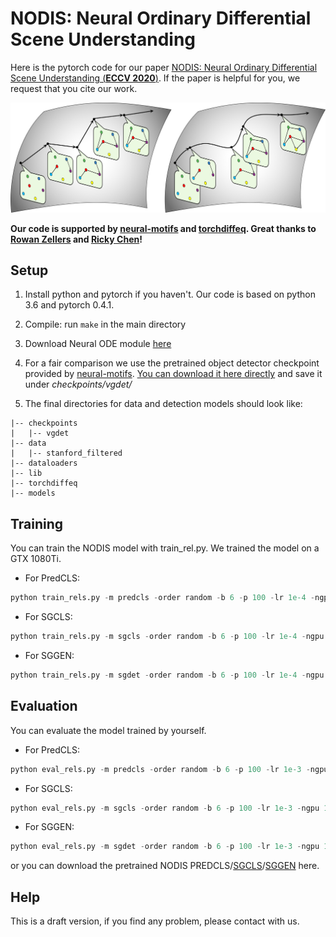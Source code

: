 # NODIS: Neural Ordinary Differential Scene Understanding
Here is the pytorch code for our paper [NODIS: Neural Ordinary Differential Scene Understanding (**ECCV 2020**)](https://arxiv.org/abs/2001.04735v3). If the paper is helpful for you, we request that you cite our work.

![GitHub Logo](/docs/teaser_eccv.png)

**Our code is supported by [neural-motifs](https://github.com/rowanz/neural-motifs) and [torchdiffeq](https://github.com/rtqichen/torchdiffeq). Great thanks to [Rowan Zellers](https://github.com/rowanz) and [Ricky Chen](https://github.com/rtqichen)!**

## Setup
1. Install python and pytorch if you haven't. Our code is based on python 3.6 and pytorch 0.4.1.

2. Compile: run ```make``` in the main directory

3. Download Neural ODE module [here](https://github.com/rtqichen/torchdiffeq/tree/master/torchdiffeq)

4. For a fair comparison we use the pretrained object detector checkpoint provided by [neural-motifs](https://github.com/rowanz/neural-motifs). [You can download it here directly](https://drive.google.com/open?id=1xXIcROgv-u1Yq7ILIyWAndVBQxvP3jUD) and save it under *checkpoints/vgdet/*

5. The final directories for data and detection models should look like:
```
|-- checkpoints
|   |-- vgdet
|-- data
|   |-- stanford_filtered
|-- dataloaders
|-- lib
|-- torchdiffeq
|-- models
```

## Training
You can train the NODIS model with train_rel.py. We trained the model on a GTX 1080Ti.
+ For PredCLS: 
```python
python train_rels.py -m predcls -order random -b 6 -p 100 -lr 1e-4 -ngpu 1 -ckpt checkpoints/vgdet/vg-24.tar -save_dir checkpoints/ -nepoch 20
```
+ For SGCLS: 
```python
python train_rels.py -m sgcls -order random -b 6 -p 100 -lr 1e-4 -ngpu 1 -ckpt checkpoints/vgdet/vg-24.tar -save_dir checkpoints/ -nepoch 20
```
+ For SGGEN: 
```python
python train_rels.py -m sgdet -order random -b 6 -p 100 -lr 1e-4 -ngpu 1 -ckpt $CHECKPOINT -save_dir checkpoints/ -nepoch 20
```


## Evaluation
You can evaluate the model trained by yourself.
+ For PredCLS: 
```python
python eval_rels.py -m predcls -order random -b 6 -p 100 -lr 1e-3 -ngpu 1 -test -ckpt $CHECKPOINT -nepoch 50
```
+ For SGCLS: 
```python
python eval_rels.py -m sgcls -order random -b 6 -p 100 -lr 1e-3 -ngpu 1 -test -ckpt $CHECKPOINT -nepoch 50
```
+ For SGGEN: 
```python
python eval_rels.py -m sgdet -order random -b 6 -p 100 -lr 1e-3 -ngpu 1 -test -ckpt $CHECKPOINT -nepoch 50
```
or you can download the pretrained NODIS PREDCLS/[SGCLS](https://drive.google.com/file/d/1CnZpAas29aayQLDBf5brQkIIexI952gI/view?usp=sharing)/[SGGEN](https://drive.google.com/file/d/1cSj4SX80P5B8wb-5bISJJKCCVziIUqvQ/view?usp=sharing) here.

## Help
This is a draft version, if you find any problem, please contact with us.
